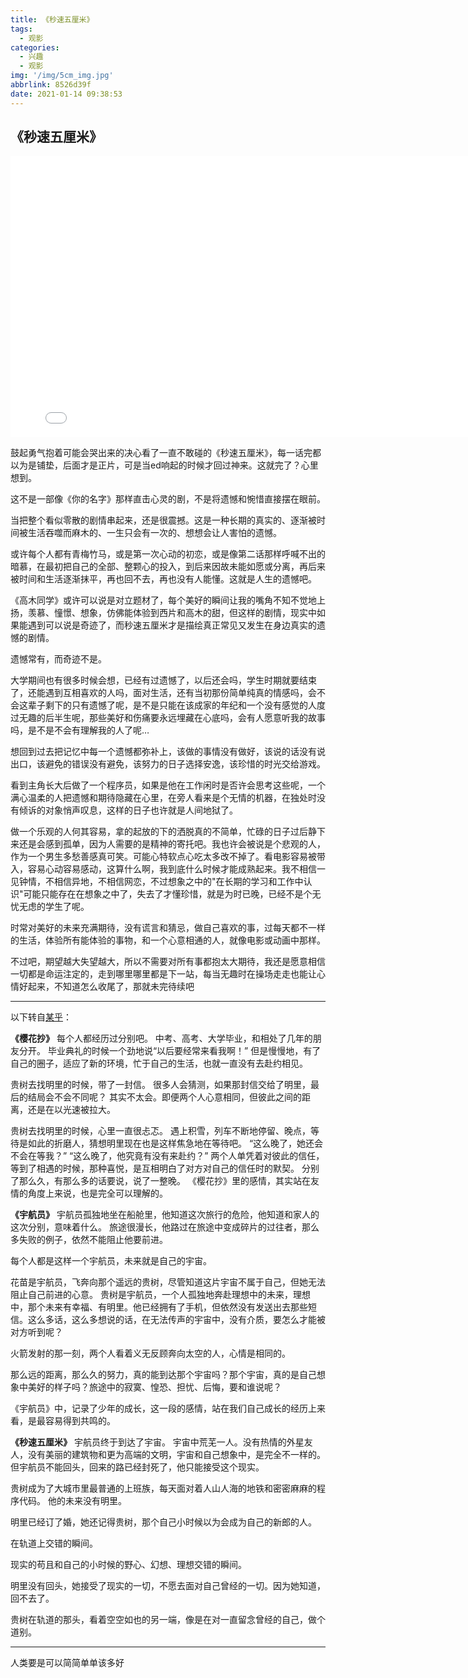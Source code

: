 ```yaml
---
title: 《秒速五厘米》
tags:
  - 观影
categories:
  - 兴趣
  - 观影
img: '/img/5cm_img.jpg'
abbrlink: 8526d39f
date: 2021-01-14 09:38:53
---
```


## 《秒速五厘米》

<iframe width="800" height="450" src="//player.bilibili.com/player.html?aid=798277103&bvid=BV1cy4y1U7TE&cid=271532948&page=1" scrolling="no" border="0" frameborder="no" framespacing="0" allowfullscreen="true"> </iframe>

鼓起勇气抱着可能会哭出来的决心看了一直不敢碰的《秒速五厘米》，每一话完都以为是铺垫，后面才是正片，可是当ed响起的时候才回过神来。这就完了？心里想到。

这不是一部像《你的名字》那样直击心灵的剧，不是将遗憾和惋惜直接摆在眼前。

当把整个看似零散的剧情串起来，还是很震撼。这是一种长期的真实的、逐渐被时间被生活吞噬而麻木的、一生只会有一次的、想想会让人害怕的遗憾。

或许每个人都有青梅竹马，或是第一次心动的初恋，或是像第二话那样呼喊不出的暗慕，在最初把自己的全部、整颗心的投入，到后来因故未能如愿或分离，再后来被时间和生活逐渐抹平，再也回不去，再也没有人能懂。这就是人生的遗憾吧。

《高木同学》或许可以说是对立题材了，每个美好的瞬间让我的嘴角不知不觉地上扬，羡慕、憧憬、想象，仿佛能体验到西片和高木的甜，但这样的剧情，现实中如果能遇到可以说是奇迹了，而秒速五厘米才是描绘真正常见又发生在身边真实的遗憾的剧情。

遗憾常有，而奇迹不是。

大学期间也有很多时候会想，已经有过遗憾了，以后还会吗，学生时期就要结束了，还能遇到互相喜欢的人吗，面对生活，还有当初那份简单纯真的情感吗，会不会这辈子剩下的只有遗憾了呢，是不是只能在该成家的年纪和一个没有感觉的人度过无趣的后半生呢，那些美好和伤痛要永远埋藏在心底吗，会有人愿意听我的故事吗，是不是不会有理解我的人了呢…

想回到过去把记忆中每一个遗憾都弥补上，该做的事情没有做好，该说的话没有说出口，该避免的错误没有避免，该努力的日子选择安逸，该珍惜的时光交给游戏。

看到主角长大后做了一个程序员，如果是他在工作闲时是否许会思考这些呢，一个满心温柔的人把遗憾和期待隐藏在心里，在旁人看来是个无情的机器，在独处时没有倾诉的对象悄声叹息，这样的日子也许就是人间地狱了。

做一个乐观的人何其容易，拿的起放的下的洒脱真的不简单，忙碌的日子过后静下来还是会感到孤单，因为人需要的是精神的寄托吧。我也许会被说是个悲观的人，作为一个男生多愁善感真可笑。可能心特软点心吃太多改不掉了。看电影容易被带入，容易心动容易感动，这算什么啊，我到底什么时候才能成熟起来。我不相信一见钟情，不相信异地，不相信网恋，不过想象之中的"在长期的学习和工作中认识"可能只能存在在想象之中了，失去了才懂珍惜，就是为时已晚，已经不是个无忧无虑的学生了呢。

时常对美好的未来充满期待，没有谎言和猜忌，做自己喜欢的事，过每天都不一样的生活，体验所有能体验的事物，和一个心意相通的人，就像电影或动画中那样。

不过吧，期望越大失望越大，所以不需要对所有事都抱太大期待，我还是愿意相信一切都是命运注定的，走到哪里哪里都是下一站，每当无趣时在操场走走也能让心情好起来，不知道怎么收尾了，那就未完待续吧





<hr>

以下转自[某乎](https://www.zhihu.com/question/32759798)：

**《樱花抄》**
每个人都经历过分别吧。
中考、高考、大学毕业，和相处了几年的朋友分开。
毕业典礼的时候一个劲地说“以后要经常来看我啊！”
但是慢慢地，有了自己的圈子，适应了新的环境，忙于自己的生活，也就一直没有去赴约相见。

贵树去找明里的时候，带了一封信。
很多人会猜测，如果那封信交给了明里，最后的结局会不会不同呢？
其实不太会。即便两个人心意相同，但彼此之间的距离，还是在以光速被拉大。

贵树去找明里的时候，心里一直很忐忑。
遇上积雪，列车不断地停留、晚点，等待是如此的折磨人，猜想明里现在也是这样焦急地在等待吧。
“这么晚了，她还会不会在等我？”
“这么晚了，他究竟有没有来赴约？”
两个人单凭着对彼此的信任，等到了相遇的时候，那种喜悦，是互相明白了对方对自己的信任时的默契。
分别了那么久，有那么多的话要说，说了一整晚。
《樱花抄》里的感情，其实站在友情的角度上来说，也是完全可以理解的。

**《宇航员》**
宇航员孤独地坐在船舱里，他知道这次旅行的危险，他知道和家人的这次分别，意味着什么。
旅途很漫长，他路过在旅途中变成碎片的过往者，那么多失败的例子，依然不能阻止他要前进。

每个人都是这样一个宇航员，未来就是自己的宇宙。

花苗是宇航员，飞奔向那个遥远的贵树，尽管知道这片宇宙不属于自己，但她无法阻止自己前进的心意。
贵树是宇航员，一个人孤独地奔赴理想中的未来，理想中，那个未来有幸福、有明里。他已经拥有了手机，但依然没有发送出去那些短信。这么多话，这么多想说的话，在无法传声的宇宙中，没有介质，要怎么才能被对方听到呢？

火箭发射的那一刻，两个人看着义无反顾奔向太空的人，心情是相同的。

那么远的距离，那么久的努力，真的能到达那个宇宙吗？那个宇宙，真的是自己想象中美好的样子吗？旅途中的寂寞、惶恐、担忧、后悔，要和谁说呢？

《宇航员》中，记录了少年的成长，这一段的感情，站在我们自己成长的经历上来看，是最容易得到共鸣的。

**《秒速五厘米》**
宇航员终于到达了宇宙。
宇宙中荒芜一人。没有热情的外星友人，没有美丽的建筑物和更为高端的文明，宇宙和自己想象中，是完全不一样的。
但宇航员不能回头，回来的路已经封死了，他只能接受这个现实。

贵树成为了大城市里最普通的上班族，每天面对着人山人海的地铁和密密麻麻的程序代码。
他的未来没有明里。

明里已经订了婚，她还记得贵树，那个自己小时候以为会成为自己的新郎的人。

在轨道上交错的瞬间。

现实的苟且和自己的小时候的野心、幻想、理想交错的瞬间。

明里没有回头，她接受了现实的一切，不愿去面对自己曾经的一切。因为她知道，回不去了。

贵树在轨道的那头，看着空空如也的另一端，像是在对一直留念曾经的自己，做个道别。



<hr>

人类要是可以简简单单该多好